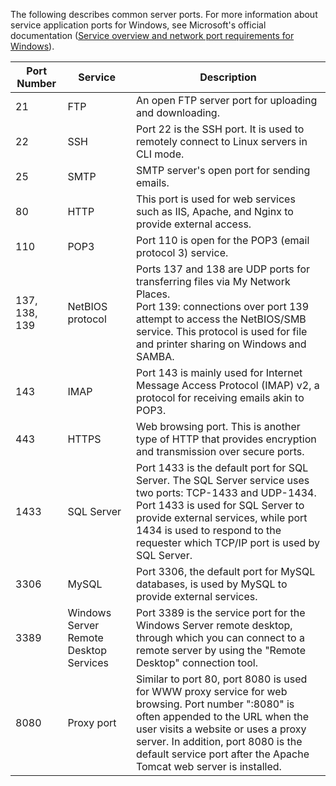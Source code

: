 
The following describes common server ports. For more information about service application ports for Windows, see Microsoft's official documentation ([Service overview and network port requirements for Windows](https://support.microsoft.com/zh-cn/help/832017/service-overview-and-network-port-requirements-for-windows?spm=5176.7740724.2.3.omd4DB%3Fspm%3D5176.7740724.2.3.omd4DB)). 

| Port Number | Service | Description |
|---------|---------|---------|
| 21 | FTP | An open FTP server port for uploading and downloading. |
| 22 | SSH | Port 22 is the SSH port. It is used to remotely connect to Linux servers in CLI mode. |
| 25 | SMTP | SMTP server's open port for sending emails. |
| 80 | HTTP | This port is used for web services such as IIS, Apache, and Nginx to provide external access. |
| 110 | POP3 | Port 110 is open for the POP3 (email protocol 3) service. |
| 137, 138, 139 | NetBIOS protocol | Ports 137 and 138 are UDP ports for transferring files via My Network Places. <br>Port 139: connections over port 139 attempt to access the NetBIOS/SMB service. This protocol is used for file and printer sharing on Windows and SAMBA. |
| 143 | IMAP | Port 143 is mainly used for Internet Message Access Protocol (IMAP) v2, a protocol for receiving emails akin to POP3. |
| 443 | HTTPS | Web browsing port. This is another type of HTTP that provides encryption and transmission over secure ports. |
| 1433 | SQL Server | Port 1433 is the default port for SQL Server. The SQL Server service uses two ports: TCP-1433 and UDP-1434. Port 1433 is used for SQL Server to provide external services, while port 1434 is used to respond to the requester which TCP/IP port is used by SQL Server. |
| 3306 | MySQL | Port 3306, the default port for MySQL databases, is used by MySQL to provide external services. |
| 3389 | Windows Server Remote Desktop Services | Port 3389 is the service port for the Windows Server remote desktop, through which you can connect to a remote server by using the "Remote Desktop" connection tool. |
| 8080 | Proxy port | Similar to port 80, port 8080 is used for WWW proxy service for web browsing. Port number ":8080" is often appended to the URL when the user visits a website or uses a proxy server. In addition, port 8080 is the default service port after the Apache Tomcat web server is installed. |



